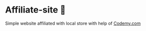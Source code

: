 # Affiliate-site :money_mouth_face:                                                                                                                                                                                                                                                     
Simple website affiliated with local store
 with help of <a href="http://johnelder.com/">Codemy.com</a>
